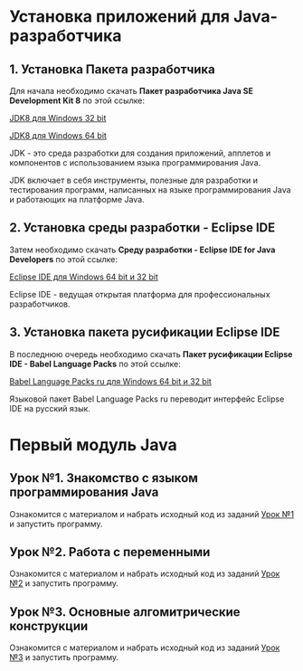 <h1>Установка приложений для Java-разработчика</h1>
<h2>1. Установка Пакета разработчика</h2>
<p>Для начала необходимо скачать <b>Пакет разработчика Java SE Development Kit 8</b> по этой ссылке:</p>
<p><a href="https://drive.google.com/open?id=1PnA3jmd8DqLvLv8CjLzpLEnyCJpprZdX">JDK8 для Windows 32 bit</a></p>
<p><a href="https://drive.google.com/open?id=1cvlVlqNYWBhOQXdodyTq4ELmn-j6XSMG">JDK8 для Windows 64 bit</a></p>
<p>JDK - это среда разработки для создания приложений, апплетов и компонентов с использованием языка программирования Java.</p>
<p>JDK включает в себя инструменты, полезные для разработки и тестирования программ, написанных на языке программирования Java и работающих на платформе Java.</p>
<h2>2. Установка cреды разработки - Eclipse IDE</h2>
<p>Затем необходимо скачать <b>Среду разработки - Eclipse IDE for Java Developers</b> по этой ссылке:</p>
<p><a href="https://drive.google.com/open?id=12LIp409h-oO6Jqu8wK7pcK4zNcF487ej">Eclipse IDE для Windows 64 bit и 32 bit</a></p>
<p>Eclipse IDE - ведущая открытая платформа для профессиональных разработчиков.</p>
<h2>3. Установка пакета русификации Eclipse IDE</h2>
<p>В последнюю очередь необходимо скачать <b>Пакет русификации Eclipse IDE - Babel Language Packs</b> по этой ссылке:</p>
<p><a href="https://drive.google.com/open?id=1hGFDsqi7lQMFV4ZMtFLFuQDZ2kcG1Riv">Babel Language Packs ru для Windows 64 bit и 32 bit</a></p>
<p>Языковой пакет Babel Language Packs ru переводит интерфейс Eclipse IDE на русский язык.</p>
<h1>Первый модуль Java</h1>
<h2>Урок №1. Знакомство с языком программирования Java</h2>
<p>Ознакомится с материалом и набрать исходный код из заданий <a href="https://drive.google.com/open?id=1EC9EvbX3xW2sGaJNW_2EdaHF_V7hyV0c">Урок №1</a> и запустить программу.</p>
<h2>Урок №2. Работа с переменными</h2>
<p>Ознакомится с материалом и набрать исходный код из заданий <a href="https://drive.google.com/open?id=1W5yj5QoaeibhfmgKQ5J9JloHIsmZIfg7">Урок №2</a> и запустить программу.</p>
<h2>Урок №3. Основные алгомитрические конструкции</h2>
<p>Ознакомится с материалом и набрать исходный код из заданий <a href="https://drive.google.com/open?id=1bw8r2px2xhOzQn7XX-4zw-N-d90z9ZYK">Урок №3</a> и запустить программу.</p>

